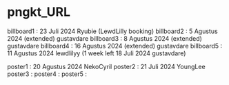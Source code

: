 # pngkt_URL

billboard1 : 23 Juli 2024 Ryubie (LewdLilly booking)
billboard2 : 5 Agustus 2024 (extended) gustavdare
billboard3 : 8 Agustus 2024 (extended) gustavdare
billboard4 : 16 Agustus 2024 (extended) gustavdare
billboard5 : 11 Agustus 2024 lewdlilyy (1 week left 18 Juli 2024 gustavdare)

poster1 : 20 Agustus 2024 NekoCyril
poster2 : 21 Juli 2024 YoungLee
poster3 :
poster4 :
poster5 :
